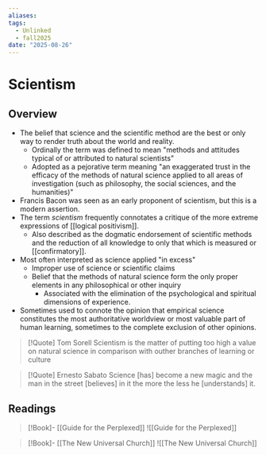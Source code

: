 ```yaml
---
aliases: 
tags:
  - Unlinked
  - fall2025
date: "2025-08-26"
---
```

# Scientism
## Overview
- The belief that science and the scientific method are the best or only way to render truth about the world and reality.
	- Ordinally the term was defined to mean "methods and attitudes typical of or attributed to natural scientists"
	- Adopted as a pejorative term meaning "an exaggerated trust in the efficacy of the methods of natural science applied to all areas of investigation (such as philosophy, the social sciences, and the humanities)"
- Francis Bacon was seen as an early proponent of scientism, but this is a modern assertion.
- The term *scientism* frequently connotates a critique of the more extreme expressions of [[logical positivism]].
	- Also described as the dogmatic endorsement of scientific methods and the reduction of all knowledge to only that which is measured or [[confirmatory]].
- Most often interpreted as science applied "in excess"
	- Improper use of science or scientific claims
	- Belief that the methods of natural science form the only proper elements in any philosophical or other inquiry
		- Associated with the elimination of the psychological and spiritual dimensions of experience.
- Sometimes used to connote the opinion that empirical science constitutes the most authoritative worldview or most valuable part of human learning, sometimes to the complete exclusion of other opinions. 

> [!Quote] Tom Sorell
> Scientism is the matter of putting too high a value on natural science in comparison with outher branches of learning or culture

> [!Quote] Ernesto Sabato
> Science [has] become a new magic and the man in the street [believes] in it the more the less he [understands] it. 
## Readings
> [!Book]- [[Guide for the Perplexed]]
> ![[Guide for the Perplexed]]

> [!Book]- [[The New Universal Church]]
> ![[The New Universal Church]]